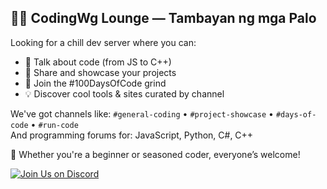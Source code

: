 ## 👨‍💻 CodingWg Lounge — Tambayan ng mga Palo

Looking for a chill dev server where you can:
- 💬 Talk about code (from JS to C++)
- 🚀 Share and showcase your projects
- 🔁 Join the #100DaysOfCode grind
- 💡 Discover cool tools & sites curated by channel

We've got channels like:
`#general-coding` • `#project-showcase` • `#days-of-code` • `#run-code`  
And programming forums for: JavaScript, Python, C#, C++

🎉 Whether you're a beginner or seasoned coder, everyone’s welcome!

[![Join Us on Discord](https://img.shields.io/discord/1281855501428330538?label=Join%20Us%20on%20Discord&logo=discord&style=for-the-badge)](https://discord.gg/Vgekspfe)

